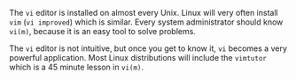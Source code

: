 The `vi` editor is installed on almost every Unix. Linux
will very often install `vim` (`vi improved`) which is
similar. Every system administrator should know `vi(m)`, because it is
an easy tool to solve problems.

The `vi` editor is not intuitive, but once you get to know it, `vi`
becomes a very powerful application. Most Linux distributions will
include the `vimtutor` which is a 45 minute lesson in
`vi(m)`.

